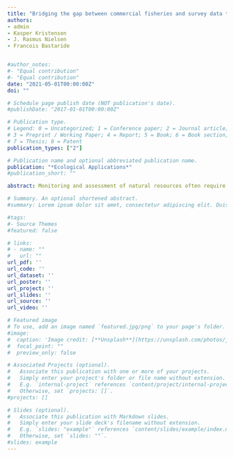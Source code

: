 ```yaml
---
title: "Bridging the gap between commercial fisheries and survey data to model the spatiotemporal dynamics of marine species"
authors:
- admin
- Kasper Kristensen
- J. Rasmus Nielsen
- Francois Bastaride


#author_notes:
#- "Equal contribution"
#- "Equal contribution"
date: "2021-05-01T00:00:00Z"
doi: ""

# Schedule page publish date (NOT publication's date).
#publishDate: "2017-01-01T00:00:00Z"

# Publication type.
# Legend: 0 = Uncategorized; 1 = Conference paper; 2 = Journal article;
# 3 = Preprint / Working Paper; 4 = Report; 5 = Book; 6 = Book section;
# 7 = Thesis; 8 = Patent
publication_types: ["2"]

# Publication name and optional abbreviated publication name.
publication: "*Ecological Applications*"
#publication_short: ""

abstract: Monitoring and assessment of natural resources often require inputs from multiple data sources. In fisheries science, for example, the inference of a species' abundance distribution relies on two main data sources, namely commercial fisheries and scientific survey data. Despite efforts to combine these data into an integrated statistical model, their coupling is frequently hampered due to differences in their sampling designs, which imposes distinct bias sources in the estimator of the abundance distribution. We developed a flexible species distribution model (SDM) that can integrate both data sources while filtering out their relative bias contributions. We applied the model on three different age groups of the western Baltic cod stock. For each age group, we tested the model on (i) survey data and (ii) integrated data (survey + commercial) as a means to compare their differences and investigate how the inclusion of commercial fisheries data improved the spatiotemporal abundance estimator and parameter estimates. Moreover, we proposed a novel validation approach to evaluate whether the inclusion of commercial fisheries data in the integrated model is not in direct contradiction with the survey data. Following our approach, the results indicated that the use of commercial fisheries data is suitable for the integrated model.  Across all age groups, our results demonstrated how commercial fisheries supplied additional information on cod's spatiotemporal abundance dynamics, highlighting sometimes abundance hot-spots that were not detected by the survey model alone. Additionally, the integrated model provided a reduction of up to 20% and 10% in the uncertainty (std. error) of the predicted abundance fields and fixed-effect parameters, respectively. The proposed model represents a valuable benchmark for evaluating spatiotemporal dynamics of fish, and strengthens the science-based advice for marine policymakers.

# Summary. An optional shortened abstract.
#summary: Lorem ipsum dolor sit amet, consectetur adipiscing elit. Duis posuere tellus ac #convallis placerat. Proin tincidunt magna sed ex sollicitudin condimentum.

#tags:
#- Source Themes
#featured: false

# links:
# - name: ""
#   url: ""
url_pdf: ''
url_code: ''
url_dataset: ''
url_poster: ''
url_project: ''
url_slides: ''
url_source: ''
url_video: ''

# Featured image
# To use, add an image named `featured.jpg/png` to your page's folder. 
#image:
#  caption: 'Image credit: [**Unsplash**](https://unsplash.com/photos/jdD8gXaTZsc)'
#  focal_point: ""
#  preview_only: false

# Associated Projects (optional).
#   Associate this publication with one or more of your projects.
#   Simply enter your project's folder or file name without extension.
#   E.g. `internal-project` references `content/project/internal-project/index.md`.
#   Otherwise, set `projects: []`.
#projects: []

# Slides (optional).
#   Associate this publication with Markdown slides.
#   Simply enter your slide deck's filename without extension.
#   E.g. `slides: "example"` references `content/slides/example/index.md`.
#   Otherwise, set `slides: ""`.
#slides: example
---
```


<!---{{% callout note %}}
Click the *Cite* button above to demo the feature to enable visitors to import publication metadata into their reference management software.
{{% /callout %}}--->

<!---{{% callout note %}}
Create your slides in Markdown - click the *Slides* button to check out the example.
{{% /callout %}}--->

<!---Supplementary notes can be added here, including [code, math, and images](https://wowchemy.com/docs/writing-markdown-latex/).--->
